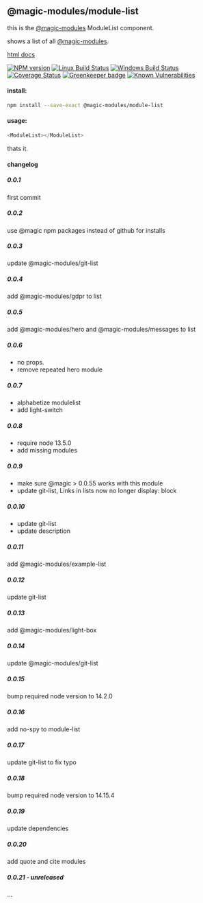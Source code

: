 ## @magic-modules/module-list
this is the [@magic-modules](https://github.com/magic-modules/)
ModuleList component.

shows a list of all [@magic-modules](https://github.com/magic-modules/).

[html docs](https://magic-modules.github.io/module-list/)

[![NPM version][npm-image]][npm-url]
[![Linux Build Status][travis-image]][travis-url]
[![Windows Build Status][appveyor-image]][appveyor-url]
[![Coverage Status][coveralls-image]][coveralls-url]
[![Greenkeeper badge][greenkeeper-image]][greenkeeper-url]
[![Known Vulnerabilities][snyk-image]][snyk-url]

[npm-image]: https://img.shields.io/npm/v/@magic-modules/module-list.svg
[npm-url]: https://www.npmjs.com/package/@magic-modules/module-list
[travis-image]: https://img.shields.io/travis/com/magic-modules/module-list/master
[travis-url]: https://travis-ci.com/magic-modules/module-list
[appveyor-image]: https://img.shields.io/appveyor/ci/magicmodules/module-list/master.svg
[appveyor-url]: https://ci.appveyor.com/project/magicmodules/module-list/branch/master
[coveralls-image]: https://coveralls.io/repos/github/magic-modules/module-list/badge.svg
[coveralls-url]: https://coveralls.io/github/magic-modules/module-list
[greenkeeper-image]: https://badges.greenkeeper.io/magic-modules/module-list.svg
[greenkeeper-url]: https://badges.greenkeeper.io/magic-modules/module-list.svg
[snyk-image]: https://snyk.io/test/github/magic-modules/module-list/badge.svg
[snyk-url]: https://snyk.io/test/github/magic-modules/module-list

#### install:
```bash
npm install --save-exact @magic-modules/module-list
```

#### usage:

```javascript
<ModuleList></ModuleList>
```

thats it.

#### changelog

##### 0.0.1
first commit

##### 0.0.2
use @magic npm packages instead of github for installs

##### 0.0.3
update @magic-modules/git-list

##### 0.0.4
add @magic-modules/gdpr to list

##### 0.0.5
add @magic-modules/hero and @magic-modules/messages to list

##### 0.0.6
* no props.
* remove repeated hero module

##### 0.0.7
* alphabetize modulelist
* add light-switch

##### 0.0.8
* require node 13.5.0
* add missing modules

##### 0.0.9
* make sure @magic > 0.0.55 works with this module
* update git-list, Links in lists now no longer display: block

##### 0.0.10
* update git-list
* update description

##### 0.0.11
add @magic-modules/example-list

##### 0.0.12
update git-list

##### 0.0.13
add @magic-modules/light-box

##### 0.0.14
update @magic-modules/git-list

##### 0.0.15 
bump required node version to 14.2.0

##### 0.0.16 
add no-spy to module-list

##### 0.0.17 
update git-list to fix typo

##### 0.0.18 
bump required node version to 14.15.4

##### 0.0.19 
update dependencies

##### 0.0.20 
add quote and cite modules

##### 0.0.21 - unreleased
...

